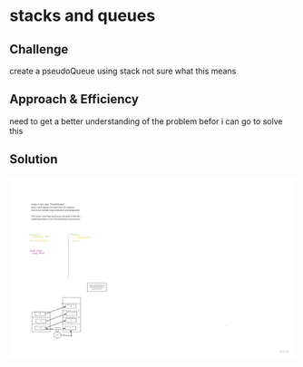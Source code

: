 # stacks and queues

<!-- Short summary or background information -->

## Challenge

create a pseudoQueue using stack
 not sure what this means


## Approach & Efficiency

need to get a better understanding of the problem befor i can go to solve this


## Solution
<!-- Embedded whiteboard image -->
![whiteboard](../assets/CC11-whiteboard.jpg)